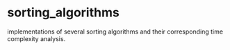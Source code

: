 # sorting_algorithms
implementations of several sorting algorithms and their corresponding time complexity analysis.
